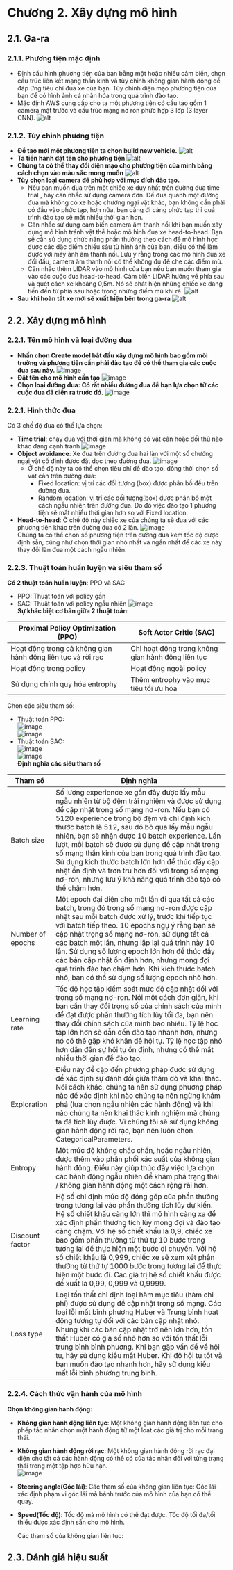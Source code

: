 # Chương 2. Xây dựng mô hình
## 2.1. Ga-ra
### 2.1.1. Phương tiện mặc định
- Định cấu hình phương tiện của bạn bằng một hoặc nhiều cảm biến, chọn cấu trúc liên kết mạng thần kinh và tùy chỉnh không gian hành động để đáp ứng tiêu chí đua xe của bạn. Tùy chỉnh diện mạo phương tiện của bạn để có hình ảnh cá nhân hóa trong quá trình đào tạo.
- Mặc định AWS cung cấp cho ta một phương tiện có cấu tạo gồm 1 camera mặt trước và cấu trúc mạng nơ ron phức hợp 3 lớp (3 layer CNN).
![alt](Images/1.jpg)
### 2.1.2.	Tùy chỉnh phương tiện
- **Để tạo mới một phương tiện ta chọn build new vehicle.**
![alt](Images/2.png)
- **Ta tiến hành đặt tên cho phương tiện**
![alt](Images/3.png)
- **Chúng ta có thể thay đổi diện mạo cho phương tiện của mình bằng cách chọn vào màu sắc mong muốn**
![alt](Images/4.png)
- **Tùy chọn loại camera để phù hợp với mục đích đào tạo.**
    - Nếu bạn muốn đua trên một chiếc xe duy nhất trên đường đua time-trial , hãy cân nhắc sử dụng camera đơn. Để đua quanh một đường đua mà không có xe hoặc chướng ngại vật khác, bạn không cần phải có đầu vào phức tạp, hơn nữa, bạn càng đi càng phức tạp thì quá trình đào tạo sẽ mất nhiều thời gian hơn.
    - Cân nhắc sử dụng cảm biến camera âm thanh nổi khi bạn muốn xây dựng mô hình tránh vật thể hoặc mô hình đua xe head-to-head. Bạn sẽ cần sử dụng chức năng phần thưởng theo cách để mô hình học được các đặc điểm chiều sâu từ hình ảnh của bạn, điều có thể làm được với máy ảnh âm thanh nổi. Lưu ý rằng trong các mô hình đua xe đối đầu, camera âm thanh nổi có thể không đủ để che các điểm mù.
    - Cân nhắc thêm LIDAR vào mô hình của bạn nếu bạn muốn tham gia vào các cuộc đua head-to-head. Cảm biến LIDAR hướng về phía sau và quét cách xe khoảng 0,5m. Nó sẽ phát hiện những chiếc xe đang tiến đến từ phía sau hoặc trong những điểm mù khi rẽ.
![alt](Images/5.png)
- **Sau khi hoàn tất xe mới sẽ xuất hiện bên trong ga-ra**
![alt](Images/6.png)
## 2.2. Xây dựng mô hình
### 2.2.1. Tên mô hình và loại đường đua
- **Nhấn chọn Create model bắt đầu xây dựng mô hình bao gồm môi trường và phương tiện cần phải đào tạo để có thể tham gia các cuộc đua sau này.**
![image](https://user-images.githubusercontent.com/96776355/204731248-38d37cec-7e58-448d-b5f4-525ebae1866a.png)
- **Đặt tên cho mô hình cần tạo**
![image](https://user-images.githubusercontent.com/96776355/204731482-bbb6c855-1fb2-454b-8ba4-e79525aca980.png)
- **Chọn loại đường đua: Có rất nhiều đường đua để bạn lựa chọn từ các cuộc đua đã diễn ra trước đó.**
![image](https://user-images.githubusercontent.com/96776355/204731611-81568e23-2202-4f04-83f2-5317eb966fb4.png)
### 2.2.1. Hình thức đua
Có 3 chế độ đua có thể lựa chọn:
- **Time trial**: chạy đua với thời gian mà không có vật cản hoặc đối thủ nào khác đang cạnh tranh
![image](https://user-images.githubusercontent.com/96776355/204731876-24cb0aa6-c3b1-408b-a298-f164e10a0cca.png)
- **Object avoidance**: Xe đua trên đường đua hai làn với một số chướng ngại vật cố định được đặt dọc theo đường đua. 
![image](https://user-images.githubusercontent.com/96776355/204731940-f0594e23-b43e-4ec0-b7a7-f36b799e8193.png)
    - Ở chế độ này ta có thể chọn tiêu chí để đào tạo, đồng thời chọn số vật cản trên đường đua:
       - Fixed location: vị trí các đối tượng (box) được phân bố đều trên đường đua.
       - Random location: vị trí các đối tượng(box) được phân bố một cách ngẫu nhiên trên đường đua. Do đó việc đào tạo 1 phương tiện sẽ mất nhiều thời gian hơn so với Fixed location.
-	**Head-to-head**: Ở chế độ này chiếc xe của chúng ta sẽ đua với các phương tiện khác trên đường đua có 2 làn. 
![image](https://user-images.githubusercontent.com/96776355/204732944-e29038e9-8cec-4c40-92fb-6cc9b8491f1f.png) <br>
Chúng ta có thể chọn số phương tiện trên đường đua kèm tốc độ được định sẵn, cũng như chọn thời gian nhỏ nhất và ngắn nhất để các xe này thay đổi làn đua một cách ngẫu nhiên.
### 2.2.3.	 Thuật toán huấn luyện và siêu tham số
**Có 2 thuật toán huấn luyện**: PPO và SAC
-	PPO: Thuật toán với policy gần
-	SAC: Thuật toán với policy ngẫu nhiên
![image](https://user-images.githubusercontent.com/96776355/204733562-dd6e8570-8cc9-45c2-9481-b7d82c4b8c32.png) <br>
**Sự khác biệt cơ bản giữa 2 thuật toán**:

| Proximal Policy Optimization (PPO)  | Soft Actor Critic (SAC) |
| ---------------------------------------------------------------------- | ---------------------------------------------------------------------- |
| Hoạt động trong cả không gian hành động liên tục và rời rạc | Chỉ hoạt động trong không gian hành động liên tục  |
| Hoạt động trong policy  | Hoạt động ngoài policy  |
| Sử dụng chính quy hóa entrophy   | Thêm entrophy vào mục tiêu tối ưu hóa |

Chọn các siêu tham số:
</br>
- Thuật toán PPO: <br>
![image](https://user-images.githubusercontent.com/96776355/204806893-ca945376-c561-4065-b1c4-38a0db99a363.png) <br>
![image](https://user-images.githubusercontent.com/96776355/204806918-3ea5c883-e1dd-403e-8cee-714746bfda38.png)<br>
- Thuật toán SAC:<br>
![image](https://user-images.githubusercontent.com/96776355/204806963-a8389e66-7f50-4be9-8a48-e8c95c29f892.png)<br>
![image](https://user-images.githubusercontent.com/96776355/204807008-28975800-f3c5-4104-8bb1-7e797275b67e.png)<br>
**Định nghĩa các siêu tham số** 

| Tham số | Định nghĩa |
| ---------------------------------------------------------------------- | ---------------------------------------------------------------------- |
| Batch size | Số lượng experience xe gần đây được lấy mẫu ngẫu nhiên từ bộ đệm trải nghiệm và được sử dụng để cập nhật trọng số mạng nơ-ron. Nếu bạn có 5120 experience trong bộ đệm và chỉ định kích thước batch là 512, sau đó bỏ qua lấy mẫu ngẫu nhiên, bạn sẽ nhận được 10 batch experience. Lần lượt, mỗi batch sẽ được sử dụng để cập nhật trọng số mạng thần kinh của bạn trong quá trình đào tạo. Sử dụng kích thước batch lớn hơn để thúc đẩy cập nhật ổn định và trơn tru hơn đối với trọng số mạng nơ-ron, nhưng lưu ý khả năng quá trình đào tạo có thể chậm hơn.  |
| Number of epochs | Một epoch đại diện cho một lần đi qua tất cả các batch, trong đó trọng số mạng nơ-ron được cập nhật sau mỗi batch được xử lý, trước khi tiếp tục với batch tiếp theo. 10 epochs ngụ ý rằng bạn sẽ cập nhật trọng số mạng nơ-ron, sử dụng tất cả các batch một lần, nhưng lặp lại quá trình này 10 lần. Sử dụng số lượng epoch lớn hơn để thúc đẩy các bản cập nhật ổn định hơn, nhưng mong đợi quá trình đào tạo chậm hơn. Khi kích thước batch nhỏ, bạn có thể sử dụng số lượng epoch nhỏ hơn.  |
| Learning rate | Tốc độ học tập kiểm soát mức độ cập nhật đối với trọng số mạng nơ-ron. Nói một cách đơn giản, khi bạn cần thay đổi trọng số của chính sách của mình để đạt được phần thưởng tích lũy tối đa, bạn nên thay đổi chính sách của mình bao nhiêu. Tỷ lệ học tập lớn hơn sẽ dẫn đến đào tạo nhanh hơn, nhưng nó có thể gặp khó khăn để hội tụ. Tỷ lệ học tập nhỏ hơn dẫn đến sự hội tụ ổn định, nhưng có thể mất nhiều thời gian để đào tạo. |
| Exploration  | Điều này đề cập đến phương pháp được sử dụng để xác định sự đánh đổi giữa thăm dò và khai thác. Nói cách khác, chúng ta nên sử dụng phương pháp nào để xác định khi nào chúng ta nên ngừng khám phá (lựa chọn ngẫu nhiên các hành động) và khi nào chúng ta nên khai thác kinh nghiệm mà chúng ta đã tích lũy được. Vì chúng tôi sẽ sử dụng không gian hành động rời rạc, bạn nên luôn chọn CategoricalParameters. |
| Entropy | Một mức độ không chắc chắn, hoặc ngẫu nhiên, được thêm vào phân phối xác suất của không gian hành động. Điều này giúp thúc đẩy việc lựa chọn các hành động ngẫu nhiên để khám phá trạng thái / không gian hành động một cách rộng rãi hơn. |
| Discount factor | Hệ số chỉ định mức độ đóng góp của phần thưởng trong tương lai vào phần thưởng tích lũy dự kiến. Hệ số chiết khấu càng lớn thì mô hình càng xa để xác định phần thưởng tích lũy mong đợi và đào tạo càng chậm. Với hệ số chiết khấu là 0,9, chiếc xe bao gồm phần thưởng từ thứ tự 10 bước trong tương lai để thực hiện một bước di chuyển. Với hệ số chiết khấu là 0,999, chiếc xe sẽ xem xét phần thưởng từ thứ tự 1000 bước trong tương lai để thực hiện một bước đi. Các giá trị hệ số chiết khấu được đề xuất là 0,99, 0,999 và 0,9999. |
| Loss type | Loại tổn thất chỉ định loại hàm mục tiêu (hàm chi phí) được sử dụng để cập nhật trọng số mạng. Các loại lỗi mất bình phương Huber và Trung bình hoạt động tương tự đối với các bản cập nhật nhỏ. Nhưng khi các bản cập nhật trở nên lớn hơn, tổn thất Huber có gia số nhỏ hơn so với tổn thất lỗi trung bình bình phương. Khi bạn gặp vấn đề về hội tụ, hãy sử dụng kiểu mất Huber. Khi độ hội tụ tốt và bạn muốn đào tạo nhanh hơn, hãy sử dụng kiểu mất lỗi bình phương trung bình. |
### 2.2.4.	Cách thức vận hành của mô hình
**Chọn không gian hành động:**
- **Không gian hành động liên tục**: Một không gian hành động liên tục cho phép tác nhân chọn một hành động từ một loạt các giá trị cho mỗi trạng thái.
- **Không gian hành động rời rạc**: Một không gian hành động rời rạc đại diện cho tất cả các hành động có thể có của tác nhân đối với từng trạng thái trong một tập hợp hữu hạn. <br>
![image](https://user-images.githubusercontent.com/96776355/204809768-1811c74d-9a99-48af-9a73-6ea173b27a19.png)
- **Steering angle(Góc lái)**: Các tham số của không gian liên tục: Góc lái xác định phạm vi góc lái mà bánh trước của mô hình của bạn có thể quay.
- **Speed(Tốc độ)**: Tốc độ mà mô hình có thể đạt được. Tốc độ tối đa/tối thiểu được xác định sẵn cho mô hình.

     Các tham số của không gian liên tục:
## 2.3. Dánh giá hiệu suất
